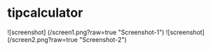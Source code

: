 tipcalculator
=============

![screenshot] (/screen1.png?raw=true "Screenshot-1")
![screenshot] (/screen2.png?raw=true "Screenshot-2")
